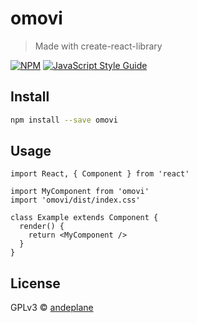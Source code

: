 # omovi

> Made with create-react-library

[![NPM](https://img.shields.io/npm/v/omovi.svg)](https://www.npmjs.com/package/omovi) [![JavaScript Style Guide](https://img.shields.io/badge/code_style-standard-brightgreen.svg)](https://standardjs.com)

## Install

```bash
npm install --save omovi
```

## Usage

```tsx
import React, { Component } from 'react'

import MyComponent from 'omovi'
import 'omovi/dist/index.css'

class Example extends Component {
  render() {
    return <MyComponent />
  }
}
```

## License

GPLv3 © [andeplane](https://github.com/andeplane)
